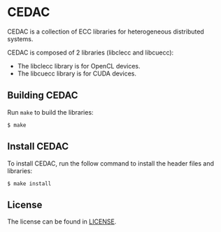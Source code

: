 # CEDAC

CEDAC is a collection of ECC libraries for heterogeneous distributed systems.

CEDAC is composed of 2 libraries (libclecc and libcuecc):
- The libclecc library is for OpenCL devices.
- The libcuecc library is for CUDA devices.

## Building CEDAC

Run `make` to build the libraries:
```console
$ make
```

## Install CEDAC

To install CEDAC, run the follow command to install the header files and libraries:
```console
$ make install
```

## License

The license can be found in [LICENSE](https://github.com/mikhail-j/CEDAC/blob/master/LICENSE).
